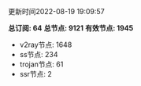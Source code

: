 更新时间2022-08-19 19:09:57

**总订阅: 64**
**总节点: 9121**
**有效节点: 1945**
- v2ray节点: 1648
- ss节点: 234
- trojan节点: 61
- ssr节点: 2
